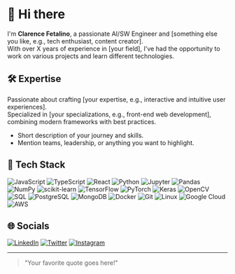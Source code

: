 # 👋 Hi there

I'm **Clarence Fetalino**, a passionate AI/SW Engineer and [something else you like, e.g., tech enthusiast, content creator].  
With over X years of experience in [your field], I've had the opportunity to work on various projects and learn different technologies.

## 🛠️ Expertise

Passionate about crafting [your expertise, e.g., interactive and intuitive user experiences].  
Specialized in [your specializations, e.g., front-end web development], combining modern frameworks with best practices.

- Short description of your journey and skills.
- Mention teams, leadership, or anything you want to highlight.

## 🚀 Tech Stack 

![JavaScript](https://img.shields.io/badge/-JavaScript-F7DF1E?logo=javascript&logoColor=black&style=flat-square) 
![TypeScript](https://img.shields.io/badge/-TypeScript-007ACC?logo=typescript&logoColor=white&style=flat-square) 
![React](https://img.shields.io/badge/-React-20232A?logo=react&logoColor=61DAFB&style=flat-square) 
![Python](https://img.shields.io/badge/-Python-3776AB?logo=python&logoColor=white&style=flat-square) 
![Jupyter](https://img.shields.io/badge/-Jupyter-F37626?logo=jupyter&logoColor=white&style=flat-square) 
![Pandas](https://img.shields.io/badge/-Pandas-150458?logo=pandas&logoColor=white&style=flat-square) 
![NumPy](https://img.shields.io/badge/-NumPy-013243?logo=numpy&logoColor=white&style=flat-square) 
![scikit-learn](https://img.shields.io/badge/-scikit%20learn-F7931E?logo=scikitlearn&logoColor=white&style=flat-square) 
![TensorFlow](https://img.shields.io/badge/-TensorFlow-FF6F00?logo=tensorflow&logoColor=white&style=flat-square) 
![PyTorch](https://img.shields.io/badge/-PyTorch-EE4C2C?logo=pytorch&logoColor=white&style=flat-square) 
![Keras](https://img.shields.io/badge/-Keras-D00000?logo=keras&logoColor=white&style=flat-square) 
![OpenCV](https://img.shields.io/badge/-OpenCV-5C3EE8?logo=opencv&logoColor=white&style=flat-square) 
![SQL](https://img.shields.io/badge/-SQL-4479A1?logo=mysql&logoColor=white&style=flat-square) 
![PostgreSQL](https://img.shields.io/badge/-PostgreSQL-336791?logo=postgresql&logoColor=white&style=flat-square) 
![MongoDB](https://img.shields.io/badge/-MongoDB-47A248?logo=mongodb&logoColor=white&style=flat-square) 
![Docker](https://img.shields.io/badge/-Docker-2496ED?logo=docker&logoColor=white&style=flat-square) 
![Git](https://img.shields.io/badge/-Git-F05032?logo=git&logoColor=white&style=flat-square) 
![Linux](https://img.shields.io/badge/-Linux-FCC624?logo=linux&logoColor=black&style=flat-square) 
![Google Cloud](https://img.shields.io/badge/-Google%20Cloud-4285F4?logo=googlecloud&logoColor=white&style=flat-square) 
![AWS](https://img.shields.io/badge/-AWS-232F3E?logo=amazonaws&logoColor=white&style=flat-square)

<!-- Add more shields for your stack. Search "shields.io badge <tech>" on Google! -->

## 🌐 Socials

[![LinkedIn](https://img.shields.io/badge/-LinkedIn-0077B5?logo=linkedin&logoColor=white&style=flat-square)](https://linkedin.com/in/yourusername)
[![Twitter](https://img.shields.io/badge/-Twitter-1DA1F2?logo=twitter&logoColor=white&style=flat-square)](https://twitter.com/yourusername)
[![Instagram](https://img.shields.io/badge/-Instagram-E4405F?logo=instagram&logoColor=white&style=flat-square)](https://instagram.com/yourusername)
<!-- Add more socials as needed -->

---

> "Your favorite quote goes here!"

